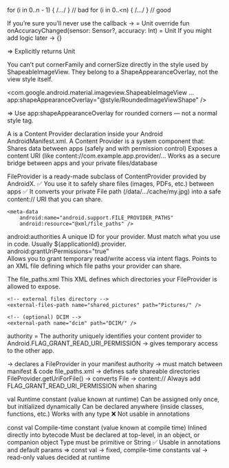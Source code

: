 for (i in 0..n - 1) { /*...*/ }  // bad
for (i in 0..<n) { /*...*/ }  // good

If you’re sure you’ll never use the callback → = Unit
 override fun onAccuracyChanged(sensor: Sensor?, accuracy: Int) = Unit
 If you might add logic later → {}

=> Explicitly returns Unit

You can’t put cornerFamily and cornerSize directly in the style used by ShapeableImageView.
 They belong to a ShapeAppearanceOverlay, not the view style itself.

<com.google.android.material.imageview.ShapeableImageView
    ...
    app:shapeAppearanceOverlay="@style/RoundedImageViewShape" />

=> Use app:shapeAppearanceOverlay for rounded corners — not a normal style tag.

A <provider> is a Content Provider declaration inside your Android AndroidManifest.xml.
A Content Provider is a system component that:
 Shares data between apps (safely and with permission control)
 Exposes a content URI (like content://com.example.app.provider/...
 Works as a secure bridge between apps and your private files/database

FileProvider is a ready-made subclass of ContentProvider provided by AndroidX.
✅ You use it to safely share files (images, PDFs, etc.) between apps
 ✅ It converts your private File path (/data/.../cache/my.jpg)
 into a safe content:// URI that you can share.


<provider
    android:name="androidx.core.content.FileProvider"
    android:authorities="${applicationId}.provider"
    android:exported="false"
    android:grantUriPermissions="true">

    <meta-data
        android:name="android.support.FILE_PROVIDER_PATHS"
        android:resource="@xml/file_paths" />
</provider>

android:authorities
A unique ID for your provider. Must match what you use in code. Usually ${applicationId}.provider.
android:grantUriPermissions="true"	
Allows you to grant temporary read/write access via intent flags.
<meta-data>	Points to an XML file defining which file paths your provider can share.


The file_paths.xml
This XML defines which directories your FileProvider is allowed to expose.

<?xml version="1.0" encoding="utf-8"?>
<paths>
    <!-- cache directory -->
    <cache-path name="shared_cache" path="." />

    <!-- external files directory -->
    <external-files-path name="shared_pictures" path="Pictures/" />

    <!-- (optional) DCIM -->
    <external-path name="dcim" path="DCIM/" />
</paths>

authority = The authority uniquely identifies your content provider to Android.FLAG_GRANT_READ_URI_PERMISSION → gives temporary access to the other app.

<provider> → declares a FileProvider in your manifest
authority → must match between manifest & code
file_paths.xml → defines safe shareable directories
FileProvider.getUriForFile() → converts File → content://
Always add FLAG_GRANT_READ_URI_PERMISSION when sharing

val
 Runtime constant (value known at runtime)
 Can be assigned only once, but initialized dynamically
 Can be declared anywhere (inside classes, functions, etc.) 
 Works with any type
 ❌ Not usable in annotations

const val
 Compile-time constant (value known at compile time)
 Inlined directly into bytecode
 Must be declared at top-level, in an object, or companion object
 Type must be primitive or String
 ✅ Usable in annotations and default params
=> 
const val → fixed, compile-time constants
 val → read-only values decided at runtime